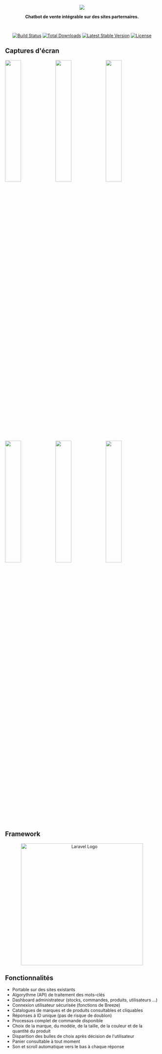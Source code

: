 <p align="center"><a href="https://laravel.com" target="_blank"><img src="https://github.com/mathlan/sneakme/assets/79312930/875e162c-8dbb-4ed6-8f10-cfe14cde5238"/></a></p>
<p align="center"><b>Chatbot de vente intégrable sur des sites parternaires.</b></p>
</br>
<p align="center">
<a href="https://github.com/laravel/framework/actions"><img src="https://github.com/laravel/framework/workflows/tests/badge.svg" alt="Build Status"></a>
<a href="https://packagist.org/packages/laravel/framework"><img src="https://img.shields.io/packagist/dt/laravel/framework" alt="Total Downloads"></a>
<a href="https://packagist.org/packages/laravel/framework"><img src="https://img.shields.io/packagist/v/laravel/framework" alt="Latest Stable Version"></a>
<a href="https://packagist.org/packages/laravel/framework"><img src="https://img.shields.io/packagist/l/laravel/framework" alt="License"></a>
</p>

## Captures d'écran

<img src="https://github.com/mathlan/sneakme/assets/79312930/2964b25f-bdec-45e2-922b-6633bd2e045e" width="32%"/>
<img src="https://github.com/mathlan/sneakme/assets/79312930/57020c3c-fe80-4eea-ba74-5113d9ae9e38" width="32%"/>
<img src="https://github.com/mathlan/sneakme/assets/79312930/aacdb6c6-a6d2-4e1f-825d-2c52a8afca1e" width="32%"/>
<img src="https://github.com/mathlan/sneakme/assets/79312930/59cb7b8c-e516-423a-a162-a384efa0fc9e" width="32%"/>
<img src="https://github.com/mathlan/sneakme/assets/79312930/6c972c60-0235-4475-8aee-52d89b17da3e" width="32%"/>
<img src="https://github.com/mathlan/sneakme/assets/79312930/447f5024-b564-4eed-9ca8-66ca74461dc8" width="32%"/>

## Framework

<p align="center"><a href="https://laravel.com" target="_blank"><img src="https://raw.githubusercontent.com/laravel/art/master/logo-lockup/5%20SVG/2%20CMYK/1%20Full%20Color/laravel-logolockup-cmyk-red.svg" width="400" alt="Laravel Logo"></a></p>

## Fonctionnalités

- Portable sur des sites existants
- Algorythme (API) de traitement des mots-clés
- Dashboard administrateur (stocks, commandes, produits, utilisateurs ...)
- Connexion utilisateur sécurisée (fonctions de Breeze)
- Catalogues de marques et de produits consultables et cliquables
- Réponses à ID unique (pas de risque de doublon)
- Processus complet de commande disponible
- Choix de la marque, du modèle, de la taille, de la couleur et de la quantité du produit
- Disparition des bulles de choix après décision de l'utilisateur
- Panier consultable à tout moment
- Son et scroll automatique vers le bas à chaque réponse
